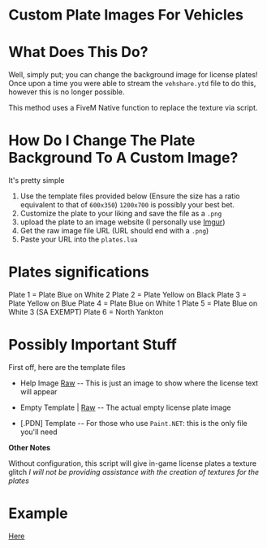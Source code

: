 Custom Plate Images For Vehicles
=

What Does This Do?
=

Well, simply put; you can change the background image for license plates! Once upon a time you were able to stream the `vehshare.ytd` file to do this, however this is no longer possible. 

This method uses a FiveM Native function to replace the texture via script.


How Do I Change The Plate Background To A Custom Image?
=

It's pretty simple

1. Use the template files provided below (Ensure the size has a ratio equivalent to that of `600x350`) `1200x700` is possibly your best bet.
2. Customize the plate to your liking and save the file as a `.png`
3. upload the plate to an image website (I personally use [Imgur](https://imgur.com))
4. Get the raw image file URL (URL should end with a `.png`)
5. Paste your URL into the `plates.lua`

Plates significations
=

  Plate 1 = Plate Blue on White 2
  Plate 2 = Plate Yellow on Black
  Plate 3 = Plate Yellow on Blue
  Plate 4 = Plate Blue on White 1
  Plate 5 = Plate Blue on White 3 (SA EXEMPT)
  Plate 6 = North Yankton

Possibly Important Stuff
=

First off, here are the template files
- Help Image  [Raw](https://i.imgur.com/30nUtFe.png) -- This is just an image to show where the license text will appear
- Empty Template | [Raw](https://i.imgur.com/g5uQHfo.png) -- The actual empty license plate image

- [.PDN] Template -- For those who use `Paint.NET`: this is the only file you'll need

**Other Notes**

Without configuration, this script will give in-game license plates a texture glitch
*I will not be providing assistance with the creation of textures for the plates*

Example
=

[Here](https://i.imgur.com/J55F9ms.png)
